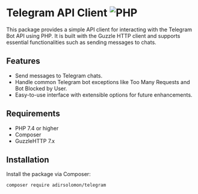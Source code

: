 # Telegram API Client ![PHP](https://img.shields.io/badge/PHP-7.4%2B-blue)

This package provides a simple API client for interacting with the Telegram Bot API using PHP. It is built with the Guzzle HTTP client and supports essential functionalities such as sending messages to chats.

## Features

- Send messages to Telegram chats.
- Handle common Telegram bot exceptions like Too Many Requests and Bot Blocked by User.
- Easy-to-use interface with extensible options for future enhancements.

## Requirements

- PHP 7.4 or higher
- Composer
- GuzzleHTTP 7.x

## Installation

Install the package via Composer:

```bash
composer require adirsolomon/telegram
